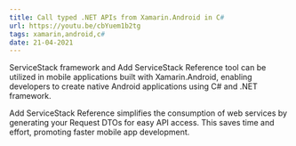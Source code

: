 ```yaml
---
title: Call typed .NET APIs from Xamarin.Android in C#
url: https://youtu.be/cbYuem1b2tg
tags: xamarin,android,c#
date: 21-04-2021
---
```


ServiceStack framework and Add ServiceStack Reference tool can be utilized in mobile applications built with Xamarin.Android, enabling developers to create native Android applications using C# and .NET framework. 

Add ServiceStack Reference simplifies the consumption of web services by generating your Request DTOs for easy API access. This saves time and effort, promoting faster mobile app development.